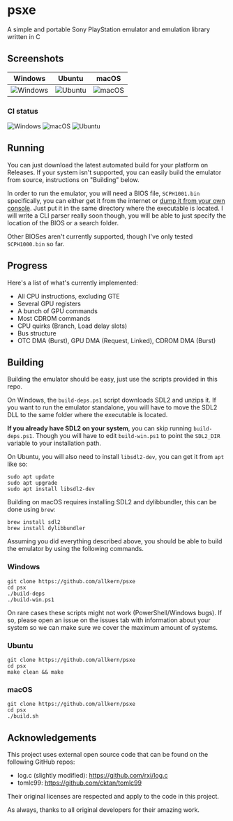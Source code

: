 # psxe
A simple and portable Sony PlayStation emulator and emulation library written in C

## Screenshots
| Windows  | Ubuntu | macOS |
| ------------- | ------------- | ------------- 
| ![Windows](https://github.com/allkern/psx/assets/15825466/7aea1203-33cf-4b26-aedb-4d9bead44d67) | ![Ubuntu](https://github.com/allkern/psx/assets/15825466/27ac5d8d-7945-4c92-b950-19a35fcbdc81) | ![macOS](https://github.com/allkern/psx/assets/15825466/12378267-15a8-4a18-b170-eeaf5a8d153f) |

### CI status
![Windows](https://github.com/allkern/psx/actions/workflows/windows.yml/badge.svg)
![macOS](https://github.com/allkern/psx/actions/workflows/macos.yml/badge.svg)
![Ubuntu](https://github.com/allkern/psx/actions/workflows/ubuntu.yml/badge.svg)

## Running
You can just download the latest automated build for your platform on Releases. If your system isn't supported, you can easily build the emulator from source, instructions on "Building" below.

In order to run the emulator, you will need a BIOS file, `SCPH1001.bin` specifically, you can either get it from the internet or [dump it from your own console](https://www.youtube.com/watch?v=u8eHp0COcBo). Just put it in the same directory where the executable is located. I will write a CLI parser really soon though, you will be able to just specify the location of the BIOS or a search folder.

Other BIOSes aren't currently supported, though I've only tested `SCPH1000.bin` so far.

## Progress
Here's a list of what's currently implemented:
- All CPU instructions, excluding GTE
- Several GPU registers
- A bunch of GPU commands
- Most CDROM commands
- CPU quirks (Branch, Load delay slots)
- Bus structure
- OTC DMA (Burst), GPU DMA (Request, Linked), CDROM DMA (Burst)

## Building
Building the emulator should be easy, just use the scripts provided in this repo.

On Windows, the `build-deps.ps1` script downloads SDL2 and unzips it. If you want to run the emulator standalone, you will have to move the SDL2 DLL to the same folder where the executable is located.

**If you already have SDL2 on your system**, you can skip running `build-deps.ps1`. Though you will have to edit `build-win.ps1` to point the `SDL2_DIR` variable to your installation path.

On Ubuntu, you will also need to install `libsdl2-dev`, you can get it from `apt` like so:
```
sudo apt update
sudo apt upgrade
sudo apt install libsdl2-dev
```

Building on macOS requires installing SDL2 and dylibbundler, this can be done using `brew`:
```
brew install sdl2
brew install dylibbundler
```

Assuming you did everything described above, you should be able to build the emulator by using the following commands.

### Windows
```
git clone https://github.com/allkern/psxe
cd psx
./build-deps
./build-win.ps1
```
On rare cases these scripts might not work (PowerShell/Windows bugs). If so, please open an issue on the issues tab with information about your system so we can make sure we cover the maximum amount of systems. 

### Ubuntu
```
git clone https://github.com/allkern/psxe
cd psx
make clean && make
```

### macOS
```
git clone https://github.com/allkern/psxe
cd psx
./build.sh
```

## Acknowledgements
This project uses external open source code that can be found on the following GitHub repos:
- log.c (slightly modified): https://github.com/rxi/log.c
- tomlc99: https://github.com/cktan/tomlc99

Their original licenses are respected and apply to the code in this project.

As always, thanks to all original developers for their amazing work.
